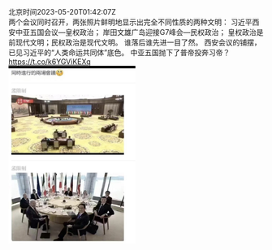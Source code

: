 北京时间2023-05-20T01:42:07Z<br>两个会议同时召开，两张照片鲜明地显示出完全不同性质的两种文明：
习近平西安中亚五国会议—皇权政治；
岸田文雄广岛迎接G7峰会—民权政治；
皇权政治是前现代文明；民权政治是现代文明。
谁落后谁先进一目了然。
西安会议的铺摆，已见习近平的“人类命运共同体”底色。
中亚五国抛下了普帝投奔习帝？ https://t.co/k6YGViKEXq<br><img src='/temp/2023/1659615432553398272_0.jpg' width='250' height='350'><br><br>
